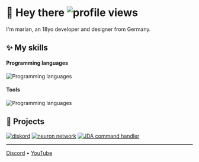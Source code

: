 # 👋 Hey there ![profile views](https://komarev.com/ghpvc/?username=m5rian&style=flat-square)
I'm marian, an 18yo developer and designer from Germany.

## ✨ My skills
#### Programming languages
![Programming languages](https://skillicons.dev/icons?i=kotlin,java,rust,js,ts)
#### Tools
![Programming languages](https://skillicons.dev/icons?i=svelte)

## 🚀 Projects
<!-- other good theme: one_dark_pro -->
[![diskord](https://github-readme-stats.vercel.app/api/pin/?username=MyraBot&repo=diskord&theme=github_dark_dimmed)](https://github.com/MyraBot/diskord)
[![neuron network](https://github-readme-stats.vercel.app/api/pin/?username=m5rian&repo=neuron-network&theme=github_dark_dimmed)](https://github.com/m5rian/neuron-network)
[![JDA command handler](https://github-readme-stats.vercel.app/api/pin/?username=m5rian&repo=jda-command-handler&theme=github_dark_dimmed)](https://github.com/m5rian/jda-command-handler)

---

[Discord](https://discord.gg/nG4uKuB) • [YouTube](https://www.youtube.com/@m5rian)
